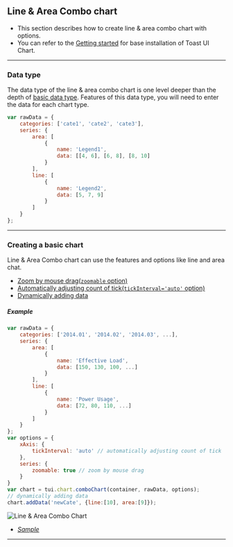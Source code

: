 ## Line &  Area Combo chart
* This section describes how to create line &  area combo chart with options.
* You can refer to the [Getting started](getting-started.md) for base installation of Toast UI Chart.

***

### Data type

The data type of the line & area combo chart is one level deeper than the depth of [basic data type](chart-types-line,area.md#basic-data-type).
Features of this data type, you will need to enter the data for each chart type.

```javascript
var rawData = {
    categories: ['cate1', 'cate2', 'cate3'],
    series: {
        area: [
            {
                name: 'Legend1',
                data: [[4, 6], [6, 8], [8, 10]
            }
        ],
        line: [
            {
                name: 'Legend2',
                data: [5, 7, 9]
            }
        ]
    }
};
```

***

### Creating a basic chart

Line & Area Combo chart can use the features and options like line and area chat.

* [Zoom by mouse drag(`zoomable` option)](chart-types-line,area.md#zoom-by-mouse-drag)
* [Automatically adjusting count of tick(```tickInterval='auto'``` option)](chart-types-line,area.md#automatically-adjusting-count-of-tick)
* [Dynamically adding data](chart-types-line,area.md#dynamically-adding-data)

##### Example

```javascript
var rawData = {
    categories: ['2014.01', '2014.02', '2014.03', ...],
    series: {
        area: [
            {
                name: 'Effective Load',
                data: [150, 130, 100, ...]
            }
        ],
        line: [
            {
                name: 'Power Usage',
                data: [72, 80, 110, ...]
            }
        ]
    }
};
var options = {
    xAxis: {
        tickInterval: 'auto' // automatically adjusting count of tick
    },
    series: {
        zoomable: true // zoom by mouse drag
    }
}
var chart = tui.chart.comboChart(container, rawData, options);
// dynamically adding data
chart.addData('newCate', {line:[10], area:[9]});
```
![Line & Area Combo Chart](https://user-images.githubusercontent.com/35218826/36882761-1de3c072-1e19-11e8-933e-87656e0de011.gif)

* _[Sample](https://nhnent.github.io/tui.chart/latest/tutorial-example08-03-combo-chart-line-and-area.html)_

***
